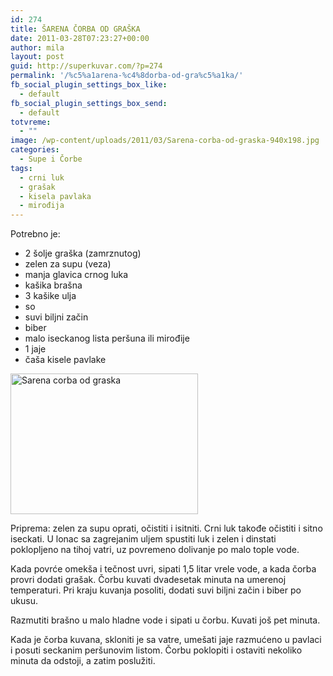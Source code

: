 ```yaml
---
id: 274
title: ŠARENA ČORBA OD GRAŠKA
date: 2011-03-28T07:23:27+00:00
author: mila
layout: post
guid: http://superkuvar.com/?p=274
permalink: '/%c5%a1arena-%c4%8dorba-od-gra%c5%a1ka/'
fb_social_plugin_settings_box_like:
  - default
fb_social_plugin_settings_box_send:
  - default
totvreme:
  - ""
image: /wp-content/uploads/2011/03/Sarena-corba-od-graska-940x198.jpg
categories:
  - Supe i Čorbe
tags:
  - crni luk
  - grašak
  - kisela pavlaka
  - mirođija
---
```

Potrebno je:

  * 2 šolje graška (zamrznutog)
  * zelen za supu (veza)
  * manja glavica crnog luka
  * kašika brašna
  * 3 kašike ulja
  * so
  * suvi biljni začin
  * biber
  * malo iseckanog lista peršuna ili mirođije
  * 1 jaje
  * čaša kisele pavlake

<img class="alignnone size-medium wp-image-5613" src="//superkuvar.com/wp-content/uploads/2011/03/Sarena-corba-od-graska-300x225.jpg" alt="Sarena corba od graska" width="300" height="225" /> 

Priprema: zelen za supu oprati, očistiti i isitniti. Crni luk takođe očistiti i sitno iseckati. U lonac sa zagrejanim uljem spustiti luk i zelen i dinstati poklopljeno na tihoj vatri, uz povremeno dolivanje po malo tople vode.

Kada povrće omekša i tečnost uvri, sipati 1,5 litar vrele vode, a kada čorba provri dodati grašak. Čorbu kuvati dvadesetak minuta na umerenoj temperaturi. Pri kraju kuvanja posoliti, dodati suvi biljni začin i biber po ukusu.

Razmutiti brašno u malo hladne vode i sipati u čorbu. Kuvati još pet minuta.

Kada je čorba kuvana, skloniti je sa vatre, umešati jaje razmućeno u pavlaci i posuti seckanim peršunovim listom. Čorbu poklopiti i ostaviti nekoliko minuta da odstoji, a zatim poslužiti.

&nbsp;
